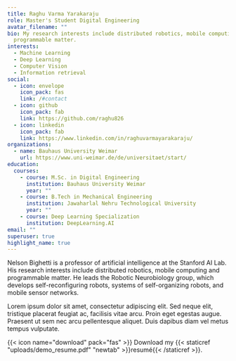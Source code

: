 ```yaml
---
title: Raghu Varma Yarakaraju
role: Master's Student Digital Engineering
avatar_filename: ""
bio: My research interests include distributed robotics, mobile computing and
  programmable matter.
interests:
  - Machine Learning
  - Deep Learning
  - Computer Vision
  - Information retrieval
social:
  - icon: envelope
    icon_pack: fas
    link: /#contact
  - icon: github
    icon_pack: fab
    link: https://github.com/raghu826
  - icon: linkedin
    icon_pack: fab
    link: https://www.linkedin.com/in/raghuvarmayarakaraju/
organizations:
  - name: Bauhaus University Weimar
    url: https://www.uni-weimar.de/de/universitaet/start/
education:
  courses:
    - course: M.Sc. in Digital Engineering
      institution: Bauhaus University Weimar
      year: ""
    - course: B.Tech in Mechanical Engineering
      institution: Jawaharlal Nehru Technological University
      year: ""
    - course: Deep Learning Specialization
      institution: DeepLearning.AI
email: ""
superuser: true
highlight_name: true
---
```


Nelson Bighetti is a professor of artificial intelligence at the Stanford AI Lab. His research interests include distributed robotics, mobile computing and programmable matter. He leads the Robotic Neurobiology group, which develops self-reconfiguring robots, systems of self-organizing robots, and mobile sensor networks.

Lorem ipsum dolor sit amet, consectetur adipiscing elit. Sed neque elit, tristique placerat feugiat ac, facilisis vitae arcu. Proin eget egestas augue. Praesent ut sem nec arcu pellentesque aliquet. Duis dapibus diam vel metus tempus vulputate.

{{< icon name="download" pack="fas" >}} Download my {{< staticref "uploads/demo_resume.pdf" "newtab" >}}resumé{{< /staticref >}}.
